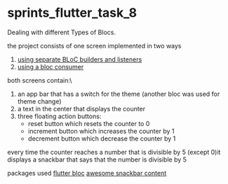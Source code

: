 # sprints_flutter_task_8
Dealing with different Types of Blocs.

the project consists of one screen implemented in two ways
1. [using separate BLoC builders and listeners](https://github.com/Mostafa-Elzohirey/sprints_flutter_task_8/blob/master/lib/counter_screen.dart)
2. [using a bloc consumer](https://github.com/Mostafa-Elzohirey/sprints_flutter_task_8/blob/master/lib/counter_screen_consumer.dart)

both screens contain:\
1. an app bar that has a switch for the theme (another bloc was used for theme change)
2. a text in the center that displays the counter 
3. three floating action buttons:
    * reset button which resets the counter to 0
    * increment button which increases the counter by 1
    * decrement button which decrease the counter by 1

every time the counter reaches  a number that is divisible by 5 (except 0)it displays a snackbar that says that the number is divisible by 5


packages used
[flutter bloc](https://pub.dev/packages/flutter_bloc)
[awesome snackbar content](https://pub.dev/packages/awesome_snackbar_content)


